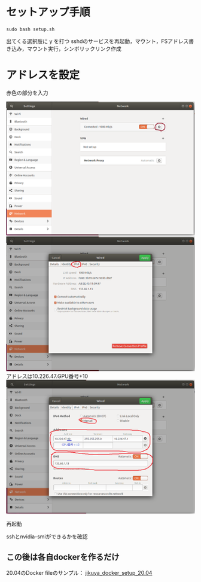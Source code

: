 # セットアップ手順

```
sudo bash setup.sh
```
出てくる選択肢に y を打つ
sshdのサービスを再起動，マウント，FSアドレス書き込み，マウント実行，シンボリックリンク作成

# アドレスを設定

赤色の部分を入力

![1](img1.png "これがアドレスの設定")
![2](img2.png "これがアドレスの設定")
アドレスは10.226.47.GPU番号+10
![3](img3.png "これがアドレスの設定")


再起動

sshとnvidia-smiができるかを確認

## この後は各自dockerを作るだけ
20.04のDocker fileのサンプル：
[jikuya_docker_setup_20.04](http://10.226.47.83:8080/jikuya/jikuya_docker_setup_20.04)